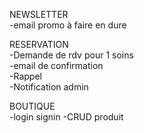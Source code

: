 
NEWSLETTER <br>
-email promo à faire en dure <br>

RESERVATION<br>
-Demande de rdv pour 1 soins<br>
-email de confirmation<br>
-Rappel<br>
-Notification admin<br>

BOUTIQUE<br>
-login signin
-CRUD produit 
